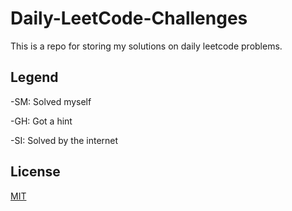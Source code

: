 # Daily-LeetCode-Challenges

This is a repo for storing my solutions on daily leetcode problems.

## Legend
-SM: Solved myself

-GH: Got a hint

-SI: Solved by the internet

## License
[MIT](https://choosealicense.com/licenses/mit/)
